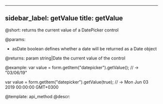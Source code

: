 
---
sidebar_label: getValue
title: getValue
---          

@short: returns the current value of a DatePicker control

@params:
- asDate    boolean     defines whether a date will be returned as a Date object

@returns:
param   string|Date     the current value of the control

@example:
var value = form.getItem("datepicker").getValue();
// -> "03/06/19"

var value = form.getItem("datepicker").getValue(true);
// -> Mon Jun 03 2019 00:00:00 GMT+0300


@template: api_method
@descr:


